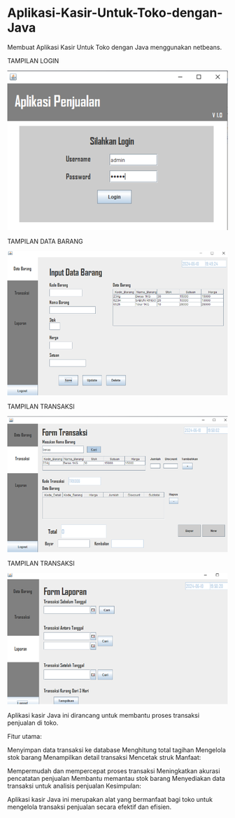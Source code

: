 # Aplikasi-Kasir-Untuk-Toko-dengan-Java
Membuat Aplikasi Kasir Untuk Toko dengan Java menggunakan netbeans.


TAMPILAN LOGIN





![LOGIN](https://raw.githubusercontent.com/ReinaldyDwiAllailKusnadi/Aplikasi-Kasir-Untuk-Toko-dengan-Java/main/aplikasi%20penjualan.PNG)


TAMPILAN DATA BARANG


![DATA BARANG](https://raw.githubusercontent.com/ReinaldyDwiAllailKusnadi/Aplikasi-Kasir-Untuk-Toko-dengan-Java/main/DATA%20BARANG.PNG) 


TAMPILAN TRANSAKSI


![TRANSAKSI](https://raw.githubusercontent.com/ReinaldyDwiAllailKusnadi/Aplikasi-Kasir-Untuk-Toko-dengan-Java/main/transaksi.PNG)




TAMPILAN TRANSAKSI


![Laporan](https://raw.githubusercontent.com/ReinaldyDwiAllailKusnadi/Aplikasi-Kasir-Untuk-Toko-dengan-Java/main/Laporan.PNG)



















Aplikasi kasir Java ini dirancang untuk membantu proses transaksi penjualan di toko.

Fitur utama:

Menyimpan data transaksi ke database
Menghitung total tagihan
Mengelola stok barang
Menampilkan detail transaksi
Mencetak struk
Manfaat:

Mempermudah dan mempercepat proses transaksi
Meningkatkan akurasi pencatatan penjualan
Membantu memantau stok barang
Menyediakan data transaksi untuk analisis penjualan
Kesimpulan:

Aplikasi kasir Java ini merupakan alat yang bermanfaat bagi toko untuk mengelola transaksi penjualan secara efektif dan efisien.
